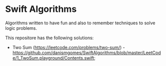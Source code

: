 # Swift Algorithms

Algorithms written to have fun and also to remember techniques to solve logic problems.

This repositore has the following solutions:

* Two Sum (https://leetcode.com/problems/two-sum/) - https://github.com/danismgomes/SwiftAlgorithms/blob/master/LeetCode/1_TwoSum.playground/Contents.swift;
